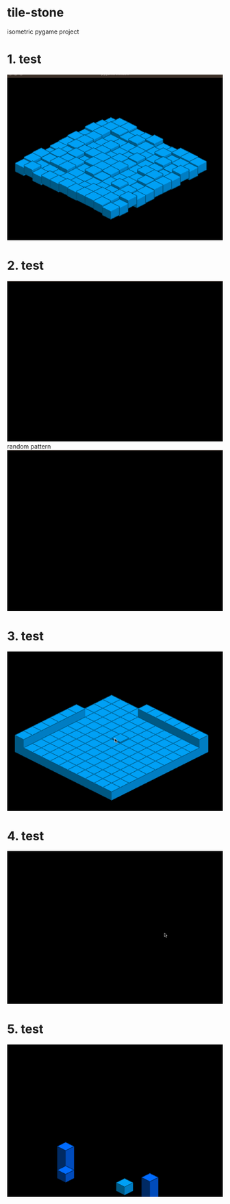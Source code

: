 # tile-stone
isometric pygame project

<h1>1. test</h1>
<img src="assets/gifs/tiles.gif" alt="cant load"/>

<h1>2. test</h1>
<img src="assets/gifs/tiles2.gif" alt="cant load"/>
random pattern
<img src="assets/gifs/tiles3.gif" alt="cant load"/>

<h1>3. test</h1>
<img src="assets/gifs/tiles4.gif" alt="cant load"/>

<h1>4. test</h1>
<img src="assets/gifs/tiles5.gif" alt="cant load"/>

<h1>5. test</h1>
<img src="assets/gifs/tiles6.gif" alt="cant load"/>
